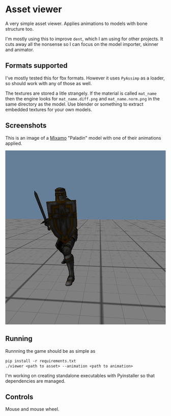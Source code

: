 Asset viewer
============

A very simple asset viewer.  Applies animations to models with bone structure too.

I'm mostly using this to improve `dent`, which I am using for other projects.  It cuts away all the nonsense so I can focus on the model importer, skinner and animator.

## Formats supported
I've mostly tested this for fbx formats.  However it uses `PyAssimp` as a loader, so should work with any of those as well.

The textures are stored a litle strangely.  If the material is called `mat_name` then the engine looks for `mat_name.diff.png` and `mat_name.norm.png` in the same directory as the model.  Use blender or something to extract embedded textures for your own models.

## Screenshots

This is an image of a [Mixamo](https://www.mixamo.com) "Paladin" model with one of their animations applied.

![](./screenshots/screenshot.png)

## Running
Runnning the game should be as simple as
~~~
pip install -r requirements.txt
./viewer <path to asset> --animation <path to animation>
~~~

I'm working on creating standalone executables with Pyinstaller so that dependencies are managed.

## Controls
Mouse and mouse wheel.
